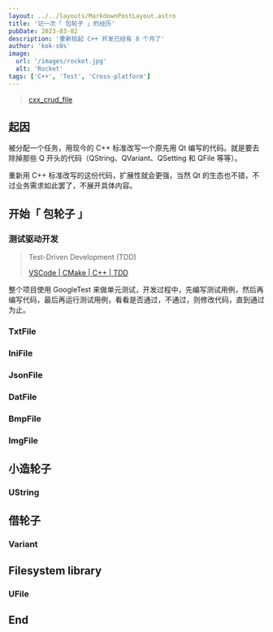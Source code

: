 ```yaml
---
layout: ../../layouts/MarkdownPostLayout.astro
title: '记一次「 包轮子 」的经历'
pubDate: 2023-03-02
description: '重新拾起 C++ 开发已经有 8 个月了'
author: 'kok-s0s'
image:
  url: '/images/rocket.jpg'
  alt: 'Rocket'
tags: ['C++', 'Test', 'Cross-platform']
---
```


> [cxx_crud_file](https://github.com/kok-s0s/cxx_crud_file)

## 起因

被分配一个任务，用现今的 C++ 标准改写一个原先用 Qt 编写的代码。就是要去除掉那些 Q 开头的代码（QString、QVariant、QSetting 和 QFile 等等）。

重新用 C++ 标准改写的这份代码，扩展性就会更强，当然 Qt 的生态也不错，不过业务需求如此罢了，不展开具体内容。

## 开始「 包轮子 」

### 测试驱动开发

> Test-Driven Development (TDD)
>
> [VSCode | CMake | C++ | TDD](https://vscode-cmake-cxx-tdd.netlify.app)

整个项目使用 GoogleTest 来做单元测试，开发过程中，先编写测试用例，然后再编写代码，最后再运行测试用例，看看是否通过，不通过，则修改代码，直到通过为止。



### TxtFile

### IniFile

### JsonFile

### DatFile

### BmpFile

### ImgFile

## 小造轮子

### UString

## 借轮子

### Variant

## Filesystem library

### UFile

## End

